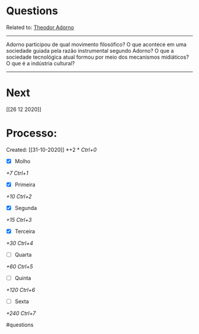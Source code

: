 # Questions
Related to: [Theodor Adorno](Theodor%20Adorno.md)

---

Adorno participou de qual movimento filosófico?
O que acontece em uma sociedade guiada pela razão instrumental segundo Adorno?
O que a sociedade tecnológica atual formou por meio dos mecanismos midiáticos?
O que é a indústria cultural?

---
# Next
[[26 12 2020]]
# Processo:
Created: [[31-10-2020]]
*+2 *  *Ctrl+0*
- [x] Molho  

*+7*  *Ctrl+1*

- [x] Primeira 

*+10*  *Ctrl+2*

- [x] Segunda

*+15*  *Ctrl+3*

- [x] Terceira 

*+30*  *Ctrl+4*

- [ ] Quarta 

*+60*  *Ctrl+5*

- [ ] Quinta 

*+120*  *Ctrl+6*

- [ ] Sexta 

*+240*  *Ctrl+7*


#questions